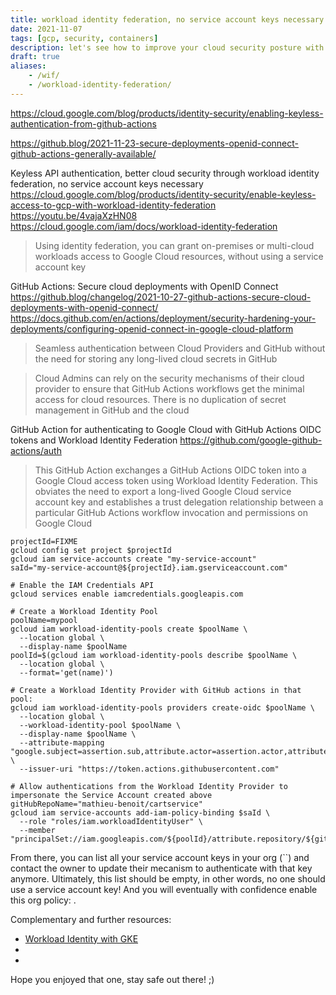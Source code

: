 ```yaml
---
title: workload identity federation, no service account keys necessary anymore
date: 2021-11-07
tags: [gcp, security, containers]
description: let's see how to improve your cloud security posture with workload identity federation, no service account keys necessary anymore - let's see that in actions with GitHub actions.
draft: true
aliases:
    - /wif/
    - /workload-identity-federation/
---
```

https://cloud.google.com/blog/products/identity-security/enabling-keyless-authentication-from-github-actions

https://github.blog/2021-11-23-secure-deployments-openid-connect-github-actions-generally-available/

Keyless API authentication, better cloud security through workload identity federation, no service account keys necessary
https://cloud.google.com/blog/products/identity-security/enable-keyless-access-to-gcp-with-workload-identity-federation
https://youtu.be/4vajaXzHN08
https://cloud.google.com/iam/docs/workload-identity-federation

> Using identity federation, you can grant on-premises or multi-cloud workloads access to Google Cloud resources, without using a service account key

GitHub Actions: Secure cloud deployments with OpenID Connect
https://github.blog/changelog/2021-10-27-github-actions-secure-cloud-deployments-with-openid-connect/
https://docs.github.com/en/actions/deployment/security-hardening-your-deployments/configuring-openid-connect-in-google-cloud-platform

> Seamless authentication between Cloud Providers and GitHub without the need for storing any long-lived cloud secrets in GitHub

> Cloud Admins can rely on the security mechanisms of their cloud provider to ensure that GitHub Actions workflows get the minimal access for cloud resources. There is no duplication of secret management in GitHub and the cloud

GitHub Action for authenticating to Google Cloud with GitHub Actions OIDC tokens and Workload Identity Federation
https://github.com/google-github-actions/auth

> This GitHub Action exchanges a GitHub Actions OIDC token into a Google Cloud access token using Workload Identity Federation. This obviates the need to export a long-lived Google Cloud service account key and establishes a trust delegation relationship between a particular GitHub Actions workflow invocation and permissions on Google Cloud

```
projectId=FIXME
gcloud config set project $projectId
gcloud iam service-accounts create "my-service-account"
saId="my-service-account@${projectId}.iam.gserviceaccount.com"

# Enable the IAM Credentials API
gcloud services enable iamcredentials.googleapis.com

# Create a Workload Identity Pool
poolName=mypool
gcloud iam workload-identity-pools create $poolName \
  --location global \
  --display-name $poolName
poolId=$(gcloud iam workload-identity-pools describe $poolName \
  --location global \
  --format='get(name)')

# Create a Workload Identity Provider with GitHub actions in that pool:
gcloud iam workload-identity-pools providers create-oidc $poolName \
  --location global \
  --workload-identity-pool $poolName \
  --display-name $poolName \
  --attribute-mapping "google.subject=assertion.sub,attribute.actor=assertion.actor,attribute.aud=assertion.aud" \
  --issuer-uri "https://token.actions.githubusercontent.com"

# Allow authentications from the Workload Identity Provider to impersonate the Service Account created above
gitHubRepoName="mathieu-benoit/cartservice"
gcloud iam service-accounts add-iam-policy-binding $saId \
  --role "roles/iam.workloadIdentityUser" \
  --member "principalSet://iam.googleapis.com/${poolId}/attribute.repository/${gitHubRepoName}"
```


From there, you can list all your service account keys in your org (``) and contact the owner to update their mecanism to authenticate with that key anymore. Ultimately, this list should be empty, in other words, no one should use a service account key! And you will eventually with confidence enable this org policy: .

Complementary and further resources:
- [Workload Identity with GKE](my-own-blog)
- []()
- []()

Hope you enjoyed that one, stay safe out there! ;)